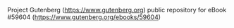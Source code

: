 Project Gutenberg (https://www.gutenberg.org) public repository for
eBook #59604 (https://www.gutenberg.org/ebooks/59604)
